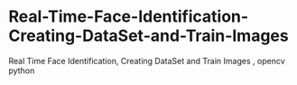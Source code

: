 # Real-Time-Face-Identification-Creating-DataSet-and-Train-Images
Real Time Face Identification, Creating DataSet and Train Images , opencv python 
